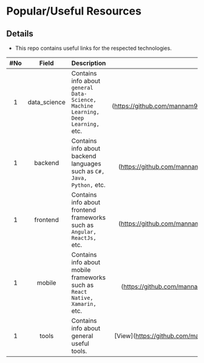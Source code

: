 # Popular/Useful Resources

## Details
* This repo contains useful links for the respected technologies.

|#No|Field|Description|Link|
| :----: | :--------------------------: | ----------------------------------------------- | :-----------: |
| 1 | data_science | Contains info about `general Data-Science, Machine Learning, Deep Learning,` etc. | [View](https://github.com/mannam95/HelpfulResources/tree/main/data_science |
| 1 | backend | Contains info about backend languages such as `C#, Java, Python,` etc. | [View](https://github.com/mannam95/HelpfulResources/tree/main/backend |
| 1 | frontend | Contains info about frontend frameworks such as `Angular, ReactJs,` etc. | [View](https://github.com/mannam95/HelpfulResources/tree/main/frontend |
| 1 | mobile | Contains info about mobile frameworks such as `React Native, Xamarin, ` etc. | [View](https://github.com/mannam95/HelpfulResources/tree/main/mobile |
| 1 | tools | Contains info about general useful tools. | [View](https://github.com/mannam95/HelpfulResources/tree/main/tools |
